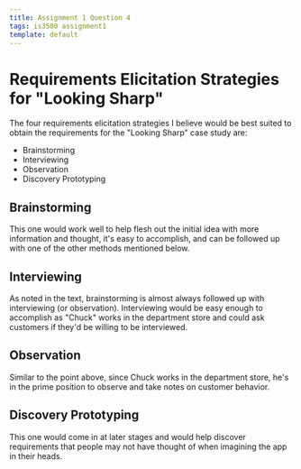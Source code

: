 ```yaml
---
title: Assignment 1 Question 4
tags: is3500 assignment1
template: default
---
```


# Requirements Elicitation Strategies for "Looking Sharp"

The four requirements elicitation strategies I believe would be best
suited to obtain the requirements for the "Looking Sharp" case study
are:

* Brainstorming
* Interviewing
* Observation
* Discovery Prototyping

## Brainstorming

This one would work well to help flesh out the initial idea with more
information and thought, it's easy to accomplish, and can be followed
up with one of the other methods mentioned below.

## Interviewing

As noted in the text, brainstorming is almost always followed up with
interviewing (or observation). Interviewing would be easy enough to
accomplish as "Chuck" works in the department store and could ask
customers if they'd be willing to be interviewed.

## Observation

Similar to the point above, since Chuck works in the department store,
he's in the prime position to observe and take notes on customer
behavior.

## Discovery Prototyping

This one would come in at later stages and would help discover requirements
that people may not have thought of when imagining the app in their
heads.
